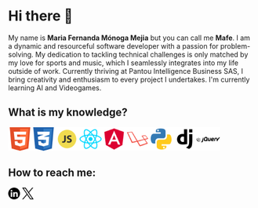 <h1>Hi there 👋</h1>
<p>My name is <strong>Maria Fernanda Mónoga Mejia</strong> but you can call me <strong>Mafe</strong>. I am a dynamic and resourceful software developer with a passion for problem-solving. My dedication to tackling technical challenges is only matched by my love for sports and music, which I seamlessly integrates into my life outside of work. Currently thriving at Pantou Intelligence Business SAS, I bring creativity and enthusiasm to every project I undertakes. I'm currently learning AI and Videogames.</p>
<h2>What is my knowledge?</h2>
<p><img src="./317755_badge_html_html5_achievement_award_icon.png" alt="HTML" width="48px"/><img src="./317756_badge_css_css3_achievement_award_icon.png" alt="CSS" width="48px"/><img src="./652581_code_command_develop_javascript_language_icon.png" alt="javascript" width="48px"/><img src="./1174949_js_react js_logo_react_react native_icon.png" alt="ReactJs" width="48px"/><img src="./4373284_angular_logo_logos_icon.png" alt="Angular" width="48px"/><img src="./4373205_laravel_logo_logos_icon.png" alt="laravel" width="48px"/><img src="./4375050_logo_python_icon.png" alt="Python" width="48px"/><img src="./9055848_bxl_django_icon.png" alt="django" width="48px"/><img src="./282806_jquery_logo_icon.png" alt="jquery" width="48px"/></p>
<h2>How to reach me: </h2>
<p><a href="https://www.linkedin.com/in/maria-fernanda-m%C3%B3noga-mejia-051669104/" target="_blank"><img src="./5279114_linkedin_network_social network_linkedin logo_icon.png" alt="linkedin" width="24px"/></a> <a href="https://twitter.com/mafemome" target="_blank"><img/ src="./11244080_x_twitter_elon musk_twitter new logo_icon.png" alt="Twitter" width="24px"></a></p>
